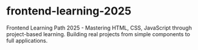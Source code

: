 # frontend-learning-2025
Frontend Learning Path 2025 - Mastering HTML, CSS, JavaScript through project-based learning. Building real projects from simple components to full applications.
